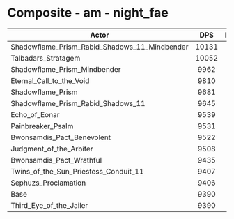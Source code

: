 # Composite - am - night_fae
| Actor | DPS | Increase |
|---|:---:|:---:|
|Shadowflame_Prism_Rabid_Shadows_11_Mindbender|10131|7.88%|
|Talbadars_Stratagem|10052|7.05%|
|Shadowflame_Prism_Mindbender|9962|6.09%|
|Eternal_Call_to_the_Void|9810|4.47%|
|Shadowflame_Prism|9681|3.09%|
|Shadowflame_Prism_Rabid_Shadows_11|9645|2.71%|
|Echo_of_Eonar|9539|1.58%|
|Painbreaker_Psalm|9531|1.50%|
|Bwonsamdis_Pact_Benevolent|9522|1.40%|
|Judgment_of_the_Arbiter|9508|1.26%|
|Bwonsamdis_Pact_Wrathful|9435|0.48%|
|Twins_of_the_Sun_Priestess_Conduit_11|9407|0.17%|
|Sephuzs_Proclamation|9406|0.16%|
|Base|9390|0.00%|
|Third_Eye_of_the_Jailer|9390|0.00%|
